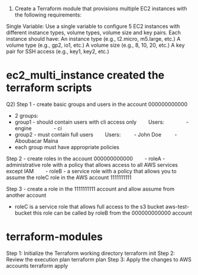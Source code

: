 1) Create a Terraform module that provisions multiple EC2 instances with the following requirements:

 

Single Variable: Use a single variable to configure 5 EC2 instances with different instance types, volume types, volume size and key pairs.
Each instance should have:
An instance type (e.g., t2.micro, m5.large, etc.)
A volume type (e.g., gp2, io1, etc.)
A volume size (e.g., 8, 10, 20, etc.)
A key pair for SSH access (e.g., key1, key2, etc.)

 # ec2_multi_instance created the terraform scripts

Q2) Step 1 - create basic groups and users in the account 000000000000
- 2 groups:
- group1 - should contain users with cli access only
  Users:
    - engine
    - ci
- group2 - must contain full users
  Users:
   - John Doe
   - Aboubacar Maina
- each group must have appropriate policies

 

Step 2 - create roles in the account 000000000000
  - roleA - administrative role with a policy that allows access to all AWS services except
IAM
  - roleB - a service role with a policy that allows you to assume the roleC role in the AWS
account 1111111111

 

Step 3 - create a role in the 1111111111 account and allow assume from another account
- roleC is a service role that allows full access to the s3 bucket aws-test-bucket
  this role can be called by roleB from the 000000000000 account

 


# terraform-modules
Step 1: Initialize the Terraform working directory
terraform init
Step 2: Review the execution plan
terraform plan
Step 3: Apply the changes to  AWS accounts
terraform apply 
